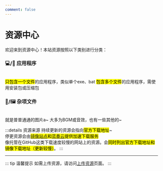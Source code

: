 ```yaml
---
comment: false
---
```

# 资源中心
欢迎来到资源中心！本站资源按照以下类别进行分类：

### 💻/📱 应用程序
<br>
<NCard title="⚙️ 独立型应用程序" link="../resources/application/single/">
  <mark>只包含一个文件</mark>的应用程序，类似单个exe、bat
</NCard>

<NCard title="📦 打包型应用程序" link="../resources/application/pack/">
  <mark>包含多个文件</mark>的应用程序，需使用安装包或压缩包
</NCard>

### 🎵/🖼️  杂项文件
<br>
<NCard title="🖼️  照片" link="../resources/picture/">
  就是普普通通的图片a~
</NCard>

<NCard title="🎵️  音乐" link="../resources/single">
  大多为BGM或音效，也有一些其他的~
</NCard>

:::details 资源来源
持续更新的资源会指向<mark>官方下载地址</mark>~<br>
停更资源会由<mark>[镜像站点](https://cdn1.kesug.com)和[蓝奏云](https://www.lanzoui.com/)提供加速下载服务</mark><br>
像托管在GitHub这类下载速度较慢的网站上的资源。会<mark>同时列出官方下载地址和镜像下载地址（更新较慢）</mark>。
:::

---

::: tip 温馨提示
如需上传资源，请访问[上传资源](../community/upload)页面。
:::

<ImageSlider
  :auto="true"
  :time="1500"
  :images="[
    { id: 1, text: '潜行-1', link: '/eggy/QianXing-1.jpg' },
    { id: 2, text: '潜行-2', link: '/eggy/QianXing-2.jpg' },
    { id: 3, text: '潜行-3', link: '/eggy/QianXing-3.png' },
  ]"
  ltext="潜行~"
  rtext="小潜~"
  lcolor="white"
/>
